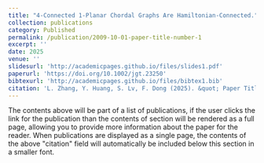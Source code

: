 ```yaml
---
title: "4-Connected 1-Planar Chordal Graphs Are Hamiltonian-Connected."
collection: publications
category: Published
permalink: /publication/2009-10-01-paper-title-number-1
excerpt: ''
date: 2025
venue: ''
slidesurl: 'http://academicpages.github.io/files/slides1.pdf'
paperurl: 'https://doi.org/10.1002/jgt.23250'
bibtexurl: 'http://academicpages.github.io/files/bibtex1.bib'
citation: 'L. Zhang, Y. Huang, S. Lv, F. Dong (2025). &quot; Paper Title Number 1.&quot; <i> </i>. 1(1).'
---
```

The contents above will be part of a list of publications, if the user clicks the link for the publication than the contents of section will be rendered as a full page, allowing you to provide more information about the paper for the reader. When publications are displayed as a single page, the contents of the above "citation" field will automatically be included below this section in a smaller font.
